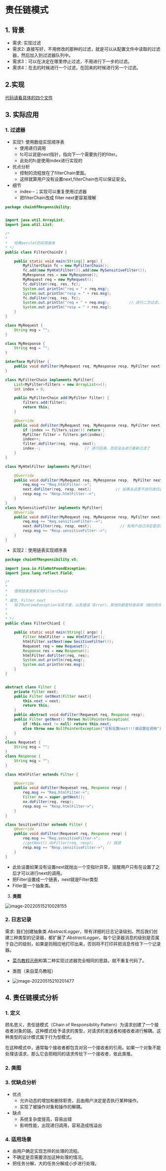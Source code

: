 # 责任链模式



## 1. 背景

- 需求: 实现过滤
- 需求2:   直接写好，不用修改的那种的过滤，就是可以从配置文件中读取的过滤器，然后加入到过滤器队列中。
- 需求3：可以在决定在哪里停止过滤，不用进行下一步的过滤。
- 需求4：在去的时候进行一个过滤，在回来的时候进行另一个过滤。



## 2.实现



[代码请看具体的四个文件](https://gitee.com/tobewin3/java-base/tree/master/deisinModel/src/chainOfResponsibility)



## 3. 实际应用

### 1. 过滤器



- 实现1: 使用数组实现顺序表
  - 使用递归调用
  - fc可以说是next指针，指向下一个需要执行的filter。
  - 此处的fc是使用index进行实现的
- 优点分析
  - 控制的流程放在了filterChain里面。
  - 这样就算用户没有设置next,filterChain也可以保证安全。
- 细节
  - index--；实现可以重复使用过滤器
  - 把filterChain改成 filter next更容易理解

```java
package chainOfResponsibility;


import java.util.ArrayList;
import java.util.List;

/*
*
*   经典servlet的实现版本
* */
public class FilterChainIV {

    public static void main(String[] args) {
        MyFilterChain fc = new MyFilterChain();
        fc.add(new MyHtmlFilter()).add(new MySensitiveFilter());
        MyResponse res = new MyResponse();
        MyRequest req = new MyRequest();
        fc.doFilter(req, res, fc);
        System.out.println("req = " + req.msg);
        System.out.println("resp = " + res.msg);
        fc.doFilter(req, res, fc);
        System.out.println("req = " + req.msg);			// 进行二次过滤，或者进行别的过滤。
        System.out.println("resp = " + res.msg);
    }
}

class MyRequest {
    String msg = "";
}

class MyResponse {
    String msg = "";
}

interface MyFilter {
    public void doFilter(MyRequest req, MyResponse resp, MyFilter next);
}

class MyFilterChain implements MyFilter{
    List<MyFilter>filters = new ArrayList<>();
    int index = 0;

    public MyFilterChain add(MyFilter filter) {
        filters.add(filter);
        return this;
    }

    @Override
    public void doFilter(MyRequest req, MyResponse resp, MyFilter next) {
        if (index >= filters.size()) return ;
        MyFilter filter = filters.get(index);
        index++;
        filter.doFilter(req, resp, next);
        index--;                    // 进行回溯，否则没法进行重新过滤了
    }
}

class MyHtmlFilter implements MyFilter{

    @Override
    public void doFilter(MyRequest req, MyResponse resp,  MyFilter next) {
        req.msg += "Req.htmlFilter-->";
        next.doFilter(req, resp, next);           // 如果从这里不进行递归调用，就不进行下一步处理了
        resp.msg += "Resp.htmlFilter-->";
    }
}
class MySensitiveFilter implements MyFilter{
    @Override
    public void doFilter(MyRequest req, MyResponse resp, MyFilter next) {
        req.msg += "Req.sensitiveFilter-->";
        next.doFilter(req, resp, next);             // 有用户自己决定是否进行下一步的调用
        resp.msg += "Resp.sensitiveFilter-->";
    }
}

```





- 实现2：使用链表实现顺序表

```java
package chainOfResponsibility.v5;

import java.io.FileNotFoundException;
import java.lang.reflect.Field;

/*
*
*   使用链表直接实现FilterChain
*
* 属性, Filter next
*   除了RuntimeException与其子类，以及错误（Error），其他的都是检查异常（绝对的大家族）。
*
*
* */
public class FilterChianI {

    public static void main(String[] args) {
        Filter htmlFilter = new HtmlFitler();
        htmlFilter.setNext(new SesitiveFilter());
        Requeset req = new Requeset();
        Response res = new Response();
        htmlFilter.doFilter(req, res);
        System.out.println(req.msg);
        System.out.println(res.msg);
    }
}


abstract class Filter {
    private Filter next;
    public Filter setNext(Filter next){
        this.next = next;
        return this;
    }
    public abstract void doFilter(Requeset req, Response resp);
    public Filter getNext() throws NullPointerException{
        if (this.next != null) return this.next;
        else throw new NullPointerException("没有设置next!!!请设置在调用");
    }
}
class Requeset {
    String msg = "";
}
class Response {
    String msg = "";
}

class HtmlFitler extends Filter {

    @Override
    public void doFilter(Requeset req, Response resp) {
        req.msg += "Req.htmlFilter->";
        Filter nx = super.getNext();
        nx.doFilter(req, resp);
        resp.msg += "Resp.htmlFilter->";
    }
}

class SesitiveFilter extends Filter {
    @Override
    public void doFilter(Requeset req, Response resp) {
        req.msg += "Req.sensitiveFilter->";
        //getNext().doFilter(req, resp);      // 报错
        resp.msg += "Resp.sensitiveFilter->";
    }
}
```

- 此处设置如果没有设置next就抛出一个空指针异常，提醒用户只有在设置了之后才可以进行next的调用。
- 把Filter设置成一个链表，next就是Filter类型
- Fitler是一个抽象类。



3. **类图**

![image-20220515210028155](https://gitee.com/tobewin3/picgo-home/raw/master/imgs/image-20220515210028155.png)





### 2. 日志记录

需求: 我们创建抽象类 *AbstractLogger*，带有详细的日志记录级别。然后我们创建三种类型的记录器，都扩展了 *AbstractLogger*。每个记录器消息的级别是否属于自己的级别，如果是则相应地打印出来，否则将不打印并把消息传给下一个记录器。



- [菜鸟教程示例](https://www.runoob.com/design-pattern/chain-of-responsibility-pattern.html)和第二种实现过滤器完全相同的思路，就不重复代码了。

- 类图（来自菜鸟教程）
- ![image-20220515210201477](https://gitee.com/tobewin3/picgo-home/raw/master/imgs/image-20220515210201477.png)



## 4. 责任链模式分析

### 1. 定义 

顾名思义，责任链模式（Chain of Responsibility Pattern）为请求创建了一个接收者对象的链。这种模式给予请求的类型，对请求的发送者和接收者进行解耦。这种类型的设计模式属于行为型模式。

在这种模式中，通常每个接收者都包含对另一个接收者的引用。如果一个对象不能处理该请求，那么它会把相同的请求传给下一个接收者，依此类推。

### 2. 类图

### 3. 优缺点分析

- 优点
  - 允许动态的增加和删除职责，且由用户决定是否执行某种操作。
  - 实现了被操作对象和操作的解耦。
- 缺点
  - 系统复杂度提高，容易出错
  - 影响性能，出现递归调用，容易造成栈溢出

### 4. 适用场景

- 由用户确定实现怎样的处理的流程。
- 不确定是否需要添加这种处理的情况。
- 把任务分解，大的任务分解成小步进行处理。


